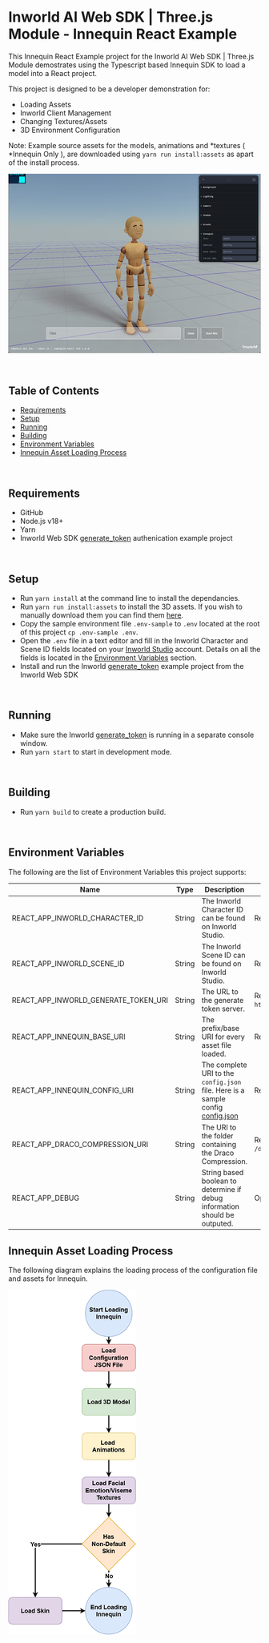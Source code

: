# Inworld AI Web SDK | Three.js Module - Innequin React Example

This Innequin React Example project for the Inworld AI Web SDK | Three.js Module demostrates using the Typescript based Innequin SDK to load a model into a React project.

This project is designed to be a developer demonstration for:

- Loading Assets
- Inworld Client Management
- Changing Textures/Assets
- 3D Environment Configuration

Note: Example source assets for the models, animations and *textures ( *Innequin Only ), are downloaded using `yarn run install:assets` as apart of the install process.

![Innequin](./imgs/innequin.png 'Innequin')

<br/>

## Table of Contents

- [Requirements](#req)
- [Setup](#setup)
- [Running](#run)
- [Building](#build)
- [Environment Variables](#env)
- [Innequin Asset Loading Process](#loading-innequin)

<br/>

## Requirements <a id="req" name="req"></a>

- GitHub
- Node.js v18+
- Yarn
- Inworld Web SDK [generate_token](https://github.com/inworld-ai/inworld-web-sdk/tree/main/examples/generate_token) authenication example project

<br/>

## Setup <a id="setup" name="setup"></a>

- Run `yarn install` at the command line to install the dependancies.
- Run `yarn run install:assets` to install the 3D assets. If you wish to manually download them you can find them [here](https://storage.googleapis.com/innequin-assets/innequin/innequin-assets-v5.zip).
- Copy the sample environment file `.env-sample` to `.env` located at the root of this project `cp .env-sample .env`.
- Open the `.env` file in a text editor and fill in the Inworld Character and Scene ID fields located on your [Inworld Studio](https://studio.inworld.ai/) account. Details on all the fields is located in the [Environment Variables](#env) section.
- Install and run the Inworld [generate_token](https://github.com/inworld-ai/inworld-web-sdk/tree/main/examples/generate_token) example project from the Inworld Web SDK

<br/>

## Running <a id="run" name="run"></a>

- Make sure the Inworld [generate_token](https://github.com/inworld-ai/inworld-web-sdk/tree/main/examples/generate_token) is running in a separate console window.
- Run `yarn start` to start in development mode.

<br/>

## Building <a id="build" name="build"></a>

- Run `yarn build` to create a production build.

<br/>

## Environment Variables <a id="env" name="env"></a>

The following are the list of Environment Variables this project supports:

| Name                                 | Type   | Description                                                                                                                                      | Requirement                                 |
| ------------------------------------ | ------ | ------------------------------------------------------------------------------------------------------------------------------------------------ | ------------------------------------------- |
| REACT_APP_INWORLD_CHARACTER_ID       | String | The Inworld Character ID can be found on Inworld Studio.                                                                                         | Required                                    |
| REACT_APP_INWORLD_SCENE_ID           | String | The Inworld Scene ID can be found on Inworld Studio.                                                                                             | Required                                    |
| REACT_APP_INWORLD_GENERATE_TOKEN_URI | String | The URL to the generate token server.                                                                                                            | Required, Default: `http://localhost:4000/` |
| REACT_APP_INNEQUIN_BASE_URI          | String | The prefix/base URI for every asset file loaded.                                                                                                 | Required                                    |
| REACT_APP_INNEQUIN_CONFIG_URI        | String | The complete URI to the `config.json` file. Here is a sample config [config.json](https://storage.googleapis.com/innequin-assets/v5/config.json) | Required                                    |
| REACT_APP_DRACO_COMPRESSION_URI      | String | The URI to the folder containing the Draco Compression.                                                                                          | Required, Default: `/draco-gltf/`           |
| REACT_APP_DEBUG                      | String | String based boolean to determine if debug information should be outputed.                                                                       | Optional, Default: `false`                  |

## Innequin Asset Loading Process <a id="loading-innequin" name="loading-innequin"></a>

The following diagram explains the loading process of the configuration file and assets for Innequin.

![Innequin](./imgs/innequin-loading-flow.png 'Innequin')

<br/>
